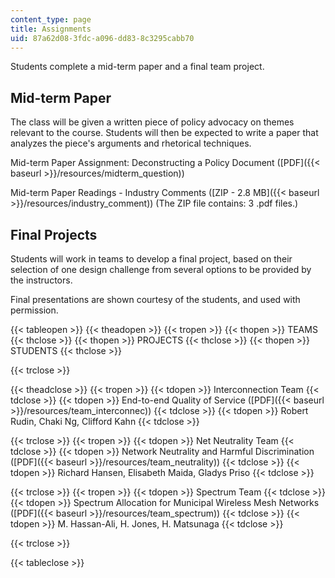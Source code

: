 ```yaml
---
content_type: page
title: Assignments
uid: 87a62d08-3fdc-a096-dd83-8c3295cabb70
---
```


Students complete a mid-term paper and a final team project.

Mid-term Paper
--------------

The class will be given a written piece of policy advocacy on themes relevant to the course. Students will then be expected to write a paper that analyzes the piece's arguments and rhetorical techniques.

Mid-term Paper Assignment: Deconstructing a Policy Document ([PDF]({{< baseurl >}}/resources/midterm_question))

Mid-term Paper Readings - Industry Comments ([ZIP - 2.8 MB]({{< baseurl >}}/resources/industry_comment)) (The ZIP file contains: 3 .pdf files.)

Final Projects
--------------

Students will work in teams to develop a final project, based on their selection of one design challenge from several options to be provided by the instructors.

Final presentations are shown courtesy of the students, and used with permission.

{{< tableopen >}}
{{< theadopen >}}
{{< tropen >}}
{{< thopen >}}
TEAMS
{{< thclose >}}
{{< thopen >}}
PROJECTS
{{< thclose >}}
{{< thopen >}}
STUDENTS
{{< thclose >}}

{{< trclose >}}

{{< theadclose >}}
{{< tropen >}}
{{< tdopen >}}
Interconnection Team
{{< tdclose >}}
{{< tdopen >}}
End-to-end Quality of Service ([PDF]({{< baseurl >}}/resources/team_interconnec))
{{< tdclose >}}
{{< tdopen >}}
Robert Rudin, Chaki Ng, Clifford Kahn
{{< tdclose >}}

{{< trclose >}}
{{< tropen >}}
{{< tdopen >}}
Net Neutrality Team
{{< tdclose >}}
{{< tdopen >}}
Network Neutrality and Harmful Discrimination ([PDF]({{< baseurl >}}/resources/team_neutrality))
{{< tdclose >}}
{{< tdopen >}}
Richard Hansen, Elisabeth Maida, Gladys Priso
{{< tdclose >}}

{{< trclose >}}
{{< tropen >}}
{{< tdopen >}}
Spectrum Team
{{< tdclose >}}
{{< tdopen >}}
Spectrum Allocation for Municipal Wireless Mesh Networks ([PDF]({{< baseurl >}}/resources/team_spectrum))
{{< tdclose >}}
{{< tdopen >}}
M. Hassan-Ali, H. Jones, H. Matsunaga
{{< tdclose >}}

{{< trclose >}}

{{< tableclose >}}